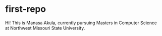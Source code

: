# first-repo
Hi! This is Manasa Akula, currently pursuing Masters in Computer Science at Northwest Missouri State University.
